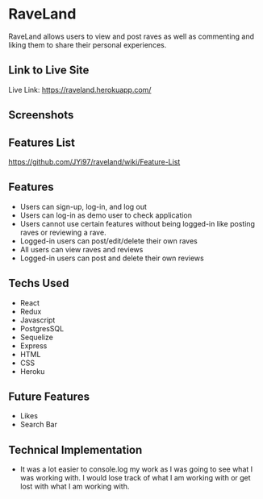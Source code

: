 # RaveLand

RaveLand allows users to view and post raves as well as commenting and liking them to share their personal experiences.

## Link to Live Site
Live Link: https://raveland.herokuapp.com/

## Screenshots

## Features List
https://github.com/JYi97/raveland/wiki/Feature-List

## Features
* Users can sign-up, log-in, and log out
* Users can log-in as demo user to check application
* Users cannot use certain features without being logged-in like posting raves or reviewing a rave.
* Logged-in users can post/edit/delete their own raves
* All users can view raves and reviews
* Logged-in users can post and delete their own reviews

## Techs Used
* React
* Redux
* Javascript
* PostgresSQL
* Sequelize
* Express
* HTML
* CSS
* Heroku

## Future Features
* Likes
* Search Bar

## Technical Implementation
* It was a lot easier to console.log my work as I was going to see what I was working with. I would lose track of what I am working with or get lost with what I am working with.
